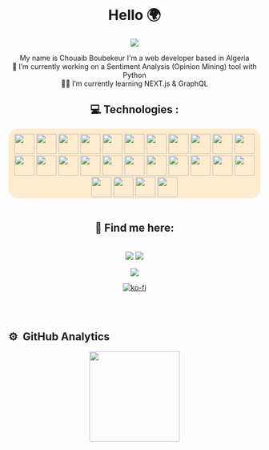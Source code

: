 <link rel="stylesheet" href="https://cdn.jsdelivr.net/gh/devicons/devicon@v2.14.0/devicon.min.css"> 

<!--
**thbob2/thbob2** is a ✨ _special_ ✨ repository because its `README.md` (this file) appears on your GitHub profile.

Here are some ideas to get you started:

- 🔭 I’m currently working on ...
- 🌱 I’m currently learning ...
- 👯 I’m looking to collaborate on ...
- 🤔 I’m looking for help with ...
- 💬 Ask me about ...
- 📫 How to reach me: ...
- 😄 Pronouns: ...
- ⚡ Fun fact: ...
-->




<br>
<h1 align="center">Hello  🌍 </h1>

<div align="center" style="display: inline_block">

![](https://camo.githubusercontent.com/992babdffd8c74a1502de375fbdf7e4d54773242/68747470733a2f2f6d656469612e67697068792e636f6d2f6d656469612f53576f536b4e36447854737a71494b4571762f67697068792e676966)
</div>

 <p align="center"> 
  My name is Chouaib Boubekeur I'm a web developer based in Algeria
  <br>
  🔭 I’m currently working on a Sentiment Analysis (Opinion Mining) tool with Python
  <br>
  👨‍🚀 I’m currently learning NEXT.js & GraphQL

  </p>
  <h2 align="center">💻 Technologies :</h2>
</p>
<div align="center" style="display: inline_block; padding-top:10px; background-color:#FFEBCD; border-radius:20px" alert alert-block alert-success >
<img width="40px"src="https://cdn.jsdelivr.net/gh/devicons/devicon/icons/linux/linux-original.svg" />
<img  width="40px" src="https://cdn.jsdelivr.net/gh/devicons/devicon/icons/bash/bash-original.svg" />
<img width="40px" src="https://cdn.jsdelivr.net/gh/devicons/devicon/icons/git/git-original.svg" />
 <img width="40px" src="https://cdn.jsdelivr.net/gh/devicons/devicon/icons/vim/vim-plain.svg" />
  <img width="40px"src="https://cdn.jsdelivr.net/gh/devicons/devicon/icons/github/github-original.svg" />
 <img width="40px" src="https://cdn.jsdelivr.net/gh/devicons/devicon/icons/vscode/vscode-original.svg" />
  <img width="40px"src="https://cdn.jsdelivr.net/gh/devicons/devicon/icons/html5/html5-original.svg" />
<img   width="40px" src="https://cdn.jsdelivr.net/gh/devicons/devicon/icons/css3/css3-original.svg" />
  <img  width="40px"  src="https://cdn.jsdelivr.net/gh/devicons/devicon/icons/bootstrap/bootstrap-plain.svg" />
 <img width="40px" src="https://cdn.jsdelivr.net/gh/devicons/devicon/icons/sass/sass-original.svg" />

 <img width="40px" src="https://cdn.jsdelivr.net/gh/devicons/devicon/icons/javascript/javascript-plain.svg" />
 <img width="40px" src="https://cdn.jsdelivr.net/gh/devicons/devicon/icons/nodejs/nodejs-original.svg" />
 <img width="40px" src="https://cdn.jsdelivr.net/gh/devicons/devicon/icons/npm/npm-original-wordmark.svg" />
 <img width="40px" src="https://cdn.jsdelivr.net/gh/devicons/devicon/icons/yarn/yarn-original.svg" />
  <img width="40px" src="https://cdn.jsdelivr.net/gh/devicons/devicon/icons/react/react-original.svg" />
   <img width="40px" src="https://cdn.jsdelivr.net/gh/devicons/devicon/icons/nextjs/nextjs-original-wordmark.svg" />
 <img width="40px"src="https://cdn.jsdelivr.net/gh/devicons/devicon/icons/docker/docker-plain.svg" />
  <img width="40px" src="https://cdn.jsdelivr.net/gh/devicons/devicon/icons/composer/composer-original.svg" />
  <img width="40px"src="https://cdn.jsdelivr.net/gh/devicons/devicon/icons/laravel/laravel-plain.svg" />
  <img width="40px" src="https://cdn.jsdelivr.net/gh/devicons/devicon/icons/php/php-plain.svg" />
 <img width="40px" src="https://cdn.jsdelivr.net/gh/devicons/devicon/icons/python/python-plain.svg" />
 <img width="40px" src="https://cdn.jsdelivr.net/gh/devicons/devicon/icons/django/django-plain.svg" />
  <img width="40px" src="https://cdn.jsdelivr.net/gh/devicons/devicon/icons/mysql/mysql-original-wordmark.svg" />
 <img width="40px" src="https://cdn.jsdelivr.net/gh/devicons/devicon/icons/mongodb/mongodb-plain-wordmark.svg" />
  <img width="40px" src="https://cdn.jsdelivr.net/gh/devicons/devicon/icons/neo4j/neo4j-original-wordmark.svg" />
 <img width="40px" src="https://cdn.jsdelivr.net/gh/devicons/devicon/icons/markdown/markdown-original.svg" />

</div>
<br>
<div align="center">

<h2>💬 Find me here:</h2>
<br>
<div style="display: inline_block" align="center">
<a href="https://www.linkedin.com/in/chouaib-boubekeur/" target="_blank"><img src="https://img.shields.io/badge/-Chouaib%20Boubekeur%20-0077B5?style=flat&logo=Linkedin&logoColor=white"/></a>
<a href="https://instagram.com/itsboeplz" target="_blank"><img  src="https://img.shields.io/badge/-@itsboeplz-E4405F?style=flat&logo=Instagram&logoColor=white"/></a>

<a href="https://www.facebook.com/chouaib.bob2" target="_blank"><img  src="https://img.shields.io/badge/-Chouaib%20Boubekeur%20-0077B?style=flat&logo=Facebook&logoColor=white"/></a>

[![ko-fi](https://ko-fi.com/img/githubbutton_sm.svg)](https://ko-fi.com/I3I36PBDD)

</div>
</div>
 


<br>

<br>
<h2>⚙️ &nbsp;GitHub Analytics</h2>

<p align="center">
<a href="https://github.com/thbob2">
  <img height="180em" src="https://github-readme-stats-eight-theta.vercel.app/api?username=thbob2&show_icons=true&theme=algolia&include_all_commits=true&count_private=true"/>
  
</a>
</p>
 
 
 
 [linkedin]: https://www.linkedin.com/in/chouaib-boubekeur/
 [facebook]: https://www.facebook.com/chouaib.bob2/
 [instagram]: https://www.instagram.com/itsboeplz/
 [behance]: https://www.behance.net/itsboe
